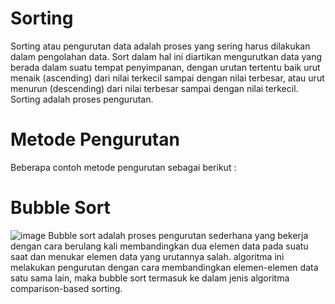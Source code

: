 # Sorting
Sorting atau pengurutan data adalah proses yang sering harus dilakukan dalam pengolahan data. Sort dalam hal ini diartikan mengurutkan data yang berada dalam suatu tempat penyimpanan, dengan urutan tertentu baik urut menaik (ascending) dari nilai terkecil sampai dengan nilai terbesar, atau urut menurun (descending) dari nilai terbesar sampai dengan nilai terkecil. Sorting adalah proses pengurutan.
# Metode Pengurutan
Beberapa contoh metode pengurutan sebagai berikut :
# Bubble Sort
![image](https://user-images.githubusercontent.com/99227174/155518946-faec50dc-5e2e-43ad-a48d-0169e261c6d0.png)
Bubble sort adalah proses pengurutan sederhana yang bekerja dengan cara berulang kali membandingkan dua elemen data pada suatu saat dan menukar elemen data yang urutannya salah.
algoritma ini melakukan pengurutan dengan cara membandingkan elemen-elemen data satu sama lain, maka bubble sort termasuk ke dalam jenis algoritma comparison-based sorting.

